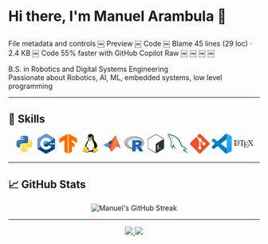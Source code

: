 # Hi there, I'm Manuel Arambula 👋   <p align="center">
 
 
File metadata and controls
￼
Preview
￼
Code
￼
Blame
45 lines (29 loc) · 2.4 KB
￼
Code 55% faster with GitHub Copilot
Raw
￼
￼
￼
￼

B.S. in Robotics and Digital Systems Engineering  
Passionate about Robotics, AI, ML, embedded systems, low level programming

---

## 🔧 Skills

<p align="center">
  <img src="https://raw.githubusercontent.com/devicons/devicon/master/icons/python/python-original.svg" alt="Python" width="40" height="40"/> 
  <img src="https://raw.githubusercontent.com/devicons/devicon/master/icons/cplusplus/cplusplus-original.svg" alt="C++" width="40" height="40"/> 
  <img src="https://raw.githubusercontent.com/devicons/devicon/master/icons/tensorflow/tensorflow-original.svg" alt="TensorFlow" width="40" height="40"/>
  <img src="https://raw.githubusercontent.com/devicons/devicon/master/icons/linux/linux-original.svg" alt="Linux" width="40" height="40"/> 
  <img src="https://raw.githubusercontent.com/devicons/devicon/master/icons/matlab/matlab-original.svg" alt="Matlab" width="40" height="40"/>
  <img src="https://raw.githubusercontent.com/devicons/devicon/master/icons/r/r-original.svg" alt="R" width="40" height="40"/> 
  <img src="https://raw.githubusercontent.com/devicons/devicon/master/icons/bash/bash-original.svg" alt="Bash" width="40" height="40"/>
  <img src="https://raw.githubusercontent.com/devicons/devicon/master/icons/mysql/mysql-original.svg" alt="SQL" width="40" height="40"/>
  <img src="https://raw.githubusercontent.com/devicons/devicon/master/icons/git/git-original.svg" alt="Git" width="40" height="40"/> 
  <img src="https://raw.githubusercontent.com/devicons/devicon/master/icons/vscode/vscode-original.svg" alt="VS Code" width="40" height="40"/>
   <img src="https://raw.githubusercontent.com/devicons/devicon/master/icons/latex/latex-original.svg" alt="LaTeX" width="40" height="40"/>
  

---

## 📈 GitHub Stats

<p align="center">
  <img src="https://github-readme-streak-stats.herokuapp.com?user=Marambulag&theme=blueberry&background=#003366&border=0000ff&stroke=0000ff&ring=0000ff&fire=#ff0000&currStreakNum=0000ff&sideNums=0000ff&currStreakLabel=0000ff&sideLabels=0000ff" alt="Manuel's GitHub Streak" height="150"/>
</p>


---

<p align="center">
  <a href="https://linkedin.com/in/manuel-arambulag-">
    <img src="https://img.shields.io/badge/-LinkedIn-0A66C2?style=flat-square&logo=linkedin&logoColor=white" />
 
<a>
  <a href="mailto:A01645677@tec.mx">
    <img src="https://img.shields.io/badge/-Email-D14836?style=flat-square&logo=gmail&logoColor=white" />
 

